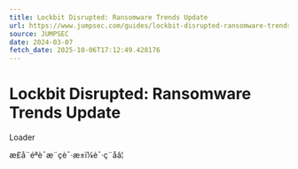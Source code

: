 ```yaml
---
title: Lockbit Disrupted: Ransomware Trends Update
url: https://www.jumpsec.com/guides/lockbit-disrupted-ransomware-trends-update/
source: JUMPSEC
date: 2024-03-07
fetch_date: 2025-10-06T17:12:49.428176
---
```


# Lockbit Disrupted: Ransomware Trends Update

Loader

æ­£å¨éªè¯æ¨çè¯·æ±ï¼è¯·ç¨åâ¦
